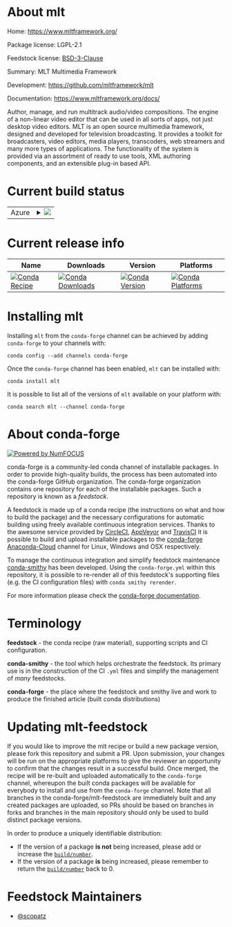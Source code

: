 About mlt
=========

Home: https://www.mltframework.org/

Package license: LGPL-2.1

Feedstock license: [BSD-3-Clause](https://github.com/conda-forge/mlt-feedstock/blob/master/LICENSE.txt)

Summary: MLT Multimedia Framework

Development: https://github.com/mltframework/mlt

Documentation: https://www.mltframework.org/docs/

Author, manage, and run multitrack audio/video compositions.
The engine of a non-linear video editor that can be used in all sorts of apps,
not just desktop video editors. MLT is an open source multimedia framework,
designed and developed for television broadcasting. It provides a toolkit for
broadcasters, video editors, media players, transcoders, web streamers and
many more types of applications. The functionality of the system is provided
via an assortment of ready to use tools, XML authoring components, and an
extensible plug-in based API.


Current build status
====================


<table>
    
  <tr>
    <td>Azure</td>
    <td>
      <details>
        <summary>
          <a href="https://dev.azure.com/conda-forge/feedstock-builds/_build/latest?definitionId=8438&branchName=master">
            <img src="https://dev.azure.com/conda-forge/feedstock-builds/_apis/build/status/mlt-feedstock?branchName=master">
          </a>
        </summary>
        <table>
          <thead><tr><th>Variant</th><th>Status</th></tr></thead>
          <tbody><tr>
              <td>linux_64</td>
              <td>
                <a href="https://dev.azure.com/conda-forge/feedstock-builds/_build/latest?definitionId=8438&branchName=master">
                  <img src="https://dev.azure.com/conda-forge/feedstock-builds/_apis/build/status/mlt-feedstock?branchName=master&jobName=linux&configuration=linux_64_" alt="variant">
                </a>
              </td>
            </tr>
          </tbody>
        </table>
      </details>
    </td>
  </tr>
</table>

Current release info
====================

| Name | Downloads | Version | Platforms |
| --- | --- | --- | --- |
| [![Conda Recipe](https://img.shields.io/badge/recipe-mlt-green.svg)](https://anaconda.org/conda-forge/mlt) | [![Conda Downloads](https://img.shields.io/conda/dn/conda-forge/mlt.svg)](https://anaconda.org/conda-forge/mlt) | [![Conda Version](https://img.shields.io/conda/vn/conda-forge/mlt.svg)](https://anaconda.org/conda-forge/mlt) | [![Conda Platforms](https://img.shields.io/conda/pn/conda-forge/mlt.svg)](https://anaconda.org/conda-forge/mlt) |

Installing mlt
==============

Installing `mlt` from the `conda-forge` channel can be achieved by adding `conda-forge` to your channels with:

```
conda config --add channels conda-forge
```

Once the `conda-forge` channel has been enabled, `mlt` can be installed with:

```
conda install mlt
```

It is possible to list all of the versions of `mlt` available on your platform with:

```
conda search mlt --channel conda-forge
```


About conda-forge
=================

[![Powered by NumFOCUS](https://img.shields.io/badge/powered%20by-NumFOCUS-orange.svg?style=flat&colorA=E1523D&colorB=007D8A)](http://numfocus.org)

conda-forge is a community-led conda channel of installable packages.
In order to provide high-quality builds, the process has been automated into the
conda-forge GitHub organization. The conda-forge organization contains one repository
for each of the installable packages. Such a repository is known as a *feedstock*.

A feedstock is made up of a conda recipe (the instructions on what and how to build
the package) and the necessary configurations for automatic building using freely
available continuous integration services. Thanks to the awesome service provided by
[CircleCI](https://circleci.com/), [AppVeyor](https://www.appveyor.com/)
and [TravisCI](https://travis-ci.com/) it is possible to build and upload installable
packages to the [conda-forge](https://anaconda.org/conda-forge)
[Anaconda-Cloud](https://anaconda.org/) channel for Linux, Windows and OSX respectively.

To manage the continuous integration and simplify feedstock maintenance
[conda-smithy](https://github.com/conda-forge/conda-smithy) has been developed.
Using the ``conda-forge.yml`` within this repository, it is possible to re-render all of
this feedstock's supporting files (e.g. the CI configuration files) with ``conda smithy rerender``.

For more information please check the [conda-forge documentation](https://conda-forge.org/docs/).

Terminology
===========

**feedstock** - the conda recipe (raw material), supporting scripts and CI configuration.

**conda-smithy** - the tool which helps orchestrate the feedstock.
                   Its primary use is in the construction of the CI ``.yml`` files
                   and simplify the management of *many* feedstocks.

**conda-forge** - the place where the feedstock and smithy live and work to
                  produce the finished article (built conda distributions)


Updating mlt-feedstock
======================

If you would like to improve the mlt recipe or build a new
package version, please fork this repository and submit a PR. Upon submission,
your changes will be run on the appropriate platforms to give the reviewer an
opportunity to confirm that the changes result in a successful build. Once
merged, the recipe will be re-built and uploaded automatically to the
`conda-forge` channel, whereupon the built conda packages will be available for
everybody to install and use from the `conda-forge` channel.
Note that all branches in the conda-forge/mlt-feedstock are
immediately built and any created packages are uploaded, so PRs should be based
on branches in forks and branches in the main repository should only be used to
build distinct package versions.

In order to produce a uniquely identifiable distribution:
 * If the version of a package **is not** being increased, please add or increase
   the [``build/number``](https://conda.io/docs/user-guide/tasks/build-packages/define-metadata.html#build-number-and-string).
 * If the version of a package **is** being increased, please remember to return
   the [``build/number``](https://conda.io/docs/user-guide/tasks/build-packages/define-metadata.html#build-number-and-string)
   back to 0.

Feedstock Maintainers
=====================

* [@scopatz](https://github.com/scopatz/)

